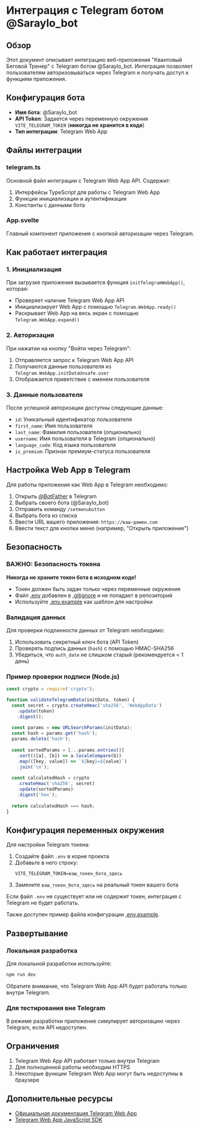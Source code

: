 # Интеграция с Telegram ботом @Saraylo_bot

## Обзор

Этот документ описывает интеграцию веб-приложения "Квантовый Беговой Тренер" с Telegram ботом @Saraylo_bot. Интеграция позволяет пользователям авторизовываться через Telegram и получать доступ к функциям приложения.

## Конфигурация бота

- **Имя бота**: @Saraylo_bot
- **API Token**: Задается через переменную окружения `VITE_TELEGRAM_TOKEN` (**никогда не хранится в коде**)
- **Тип интеграции**: Telegram Web App

## Файлы интеграции

### telegram.ts

Основной файл интеграции с Telegram Web App API. Содержит:

1. Интерфейсы TypeScript для работы с Telegram Web App
2. Функции инициализации и аутентификации
3. Константы с данными бота

### App.svelte

Главный компонент приложения с кнопкой авторизации через Telegram.

## Как работает интеграция

### 1. Инициализация

При загрузке приложения вызывается функция `initTelegramWebApp()`, которая:

- Проверяет наличие Telegram Web App API
- Инициализирует Web App с помощью `Telegram.WebApp.ready()`
- Раскрывает Web App на весь экран с помощью `Telegram.WebApp.expand()`

### 2. Авторизация

При нажатии на кнопку "Войти через Telegram":

1. Отправляется запрос к Telegram Web App API
2. Получаются данные пользователя из `Telegram.WebApp.initDataUnsafe.user`
3. Отображается приветствие с именем пользователя

### 3. Данные пользователя

После успешной авторизации доступны следующие данные:

- `id`: Уникальный идентификатор пользователя
- `first_name`: Имя пользователя
- `last_name`: Фамилия пользователя (опционально)
- `username`: Имя пользователя в Telegram (опционально)
- `language_code`: Код языка пользователя
- `is_premium`: Признак премиум-статуса пользователя

## Настройка Web App в Telegram

Для работы приложения как Web App в Telegram необходимо:

1. Открыть [@BotFather](https://t.me/BotFather) в Telegram
2. Выбрать своего бота (@Saraylo_bot)
3. Отправить команду `/setmenubutton`
4. Выбрать бота из списка
5. Ввести URL вашего приложения: `https://ваш-домен.com`
6. Ввести текст для кнопки меню (например, "Открыть приложение")

## Безопасность

### ВАЖНО: Безопасность токена

**Никогда не храните токен бота в исходном коде!** 
- Токен должен быть задан только через переменные окружения
- Файл [.env](file://e:/DevBuild/AI/AI%20Running/saraylo_web_app/.env) добавлен в [.gitignore](file://e:/DevBuild/AI/AI%20Running/saraylo_web_app/.gitignore) и не попадает в репозиторий
- Используйте [.env.example](file://e:/DevBuild/AI/AI%20Running/saraylo_web_app/.env.example) как шаблон для настройки

### Валидация данных

Для проверки подлинности данных от Telegram необходимо:

1. Использовать секретный ключ бота (API Token)
2. Проверять подпись данных (`hash`) с помощью HMAC-SHA256
3. Убедиться, что `auth_date` не слишком старый (рекомендуется < 1 день)

### Пример проверки подписи (Node.js)

```javascript
const crypto = require('crypto');

function validateTelegramData(initData, token) {
  const secret = crypto.createHmac('sha256', 'WebAppData')
    .update(token)
    .digest();
    
  const params = new URLSearchParams(initData);
  const hash = params.get('hash');
  params.delete('hash');
  
  const sortedParams = [...params.entries()]
    .sort(([a], [b]) => a.localeCompare(b))
    .map(([key, value]) => `${key}=${value}`)
    .join('\n');
    
  const calculatedHash = crypto
    .createHmac('sha256', secret)
    .update(sortedParams)
    .digest('hex');
    
  return calculatedHash === hash;
}
```

## Конфигурация переменных окружения

Для настройки Telegram токена:

1. Создайте файл `.env` в корне проекта
2. Добавьте в него строку:
   ```
   VITE_TELEGRAM_TOKEN=ваш_токен_бота_здесь
   ```
3. Замените `ваш_токен_бота_здесь` на реальный токен вашего бота

Если файл `.env` не существует или не содержит токен, интеграция с Telegram не будет работать.

Также доступен пример файла конфигурации [.env.example](file://e:/DevBuild/AI/AI%20Running/saraylo_web_app/.env.example).

## Развертывание

### Локальная разработка

Для локальной разработки используйте:

```bash
npm run dev
```

Обратите внимание, что Telegram Web App API будет работать только внутри Telegram.

### Для тестирования вне Telegram

В режиме разработки приложение симулирует авторизацию через Telegram, если API недоступен.

## Ограничения

1. Telegram Web App API работает только внутри Telegram
2. Для полноценной работы необходим HTTPS
3. Некоторые функции Telegram Web App могут быть недоступны в браузере

## Дополнительные ресурсы

- [Официальная документация Telegram Web App](https://core.telegram.org/bots/webapps)
- [Telegram Web App JavaScript SDK](https://telegram.org/js/telegram-web-app.js)